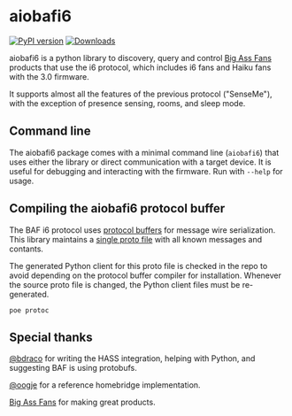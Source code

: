 # aiobafi6

[![PyPI version](https://badge.fury.io/py/aiobafi6.svg)](https://badge.fury.io/py/aiobafi6)
[![Downloads](https://pepy.tech/badge/aiobafi6)](https://pepy.tech/project/aiobafi6)

aiobafi6 is a python library to discovery, query and control
[Big Ass Fans](https://bigassfans.com) products that use the i6 protocol, which
includes i6 fans and Haiku fans with the 3.0 firmware.

It supports almost all the features of the previous protocol ("SenseMe"), with
the exception of presence sensing, rooms, and sleep mode.

## Command line

The aiobafi6 package comes with a minimal command line (`aiobafi6`) that uses
either the library or direct communication with a target device. It is useful
for debugging and interacting with the firmware. Run with `--help` for usage.

## Compiling the aiobafi6 protocol buffer

The BAF i6 protocol uses
[protocol buffers](https://developers.google.com/protocol-buffers) for message
wire serialization. This library maintains a
[single proto file](proto/aiobafi6.proto) with all known messages and contants.

The generated Python client for this proto file is checked in the repo to avoid
depending on the protocol buffer compiler for installation. Whenever the source
proto file is changed, the Python client files must be re-generated.

`poe protoc`

## Special thanks

[@bdraco](https://github.com/bdraco) for writing the HASS integration, helping with
Python, and suggesting BAF is using protobufs.

[@oogje](https://github.com/oogje) for a reference homebridge implementation.

[Big Ass Fans](https://www.bigassfans.com) for making great products.
